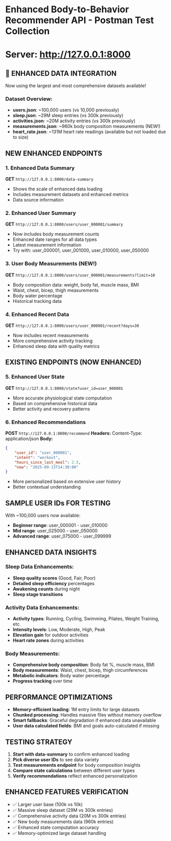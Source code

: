 # Enhanced Body-to-Behavior Recommender API - Postman Test Collection
# Server: http://127.0.0.1:8000

## 🚀 ENHANCED DATA INTEGRATION
Now using the largest and most comprehensive datasets available!

### Dataset Overview:
- **users.json**: ~100,000 users (vs 10,000 previously)
- **sleep.json**: ~29M sleep entries (vs 300k previously)
- **activities.json**: ~20M activity entries (vs 300k previously)
- **measurements.json**: ~960k body composition measurements (NEW!)
- **heart_rate.json**: ~131M heart rate readings (available but not loaded due to size)

## NEW ENHANCED ENDPOINTS

### 1. Enhanced Data Summary
**GET** `http://127.0.0.1:8000/data-summary`
- Shows the scale of enhanced data loading
- Includes measurement datasets and enhanced metrics
- Data source information

### 2. Enhanced User Summary
**GET** `http://127.0.0.1:8000/users/user_000001/summary`
- Now includes body measurement counts
- Enhanced date ranges for all data types
- Latest measurement information
- Try with: user_000001, user_001000, user_010000, user_050000

### 3. User Body Measurements (NEW!)
**GET** `http://127.0.0.1:8000/users/user_000001/measurements?limit=10`
- Body composition data: weight, body fat, muscle mass, BMI
- Waist, chest, bicep, thigh measurements
- Body water percentage
- Historical tracking data

### 4. Enhanced Recent Data
**GET** `http://127.0.0.1:8000/users/user_000001/recent?days=30`
- Now includes recent measurements
- More comprehensive activity tracking
- Enhanced sleep data with quality metrics

## EXISTING ENDPOINTS (NOW ENHANCED)

### 5. Enhanced User State
**GET** `http://127.0.0.1:8000/state?user_id=user_000001`
- More accurate physiological state computation
- Based on comprehensive historical data
- Better activity and recovery patterns

### 6. Enhanced Recommendations
**POST** `http://127.0.0.1:8000/recommend`
**Headers:** Content-Type: application/json
**Body:**
```json
{
    "user_id": "user_000001",
    "intent": "workout",
    "hours_since_last_meal": 2.5,
    "now": "2025-09-13T14:30:00"
}
```
- More personalized based on extensive user history
- Better contextual understanding

## SAMPLE USER IDs FOR TESTING
With ~100,000 users now available:
- **Beginner range**: user_000001 - user_010000
- **Mid range**: user_025000 - user_050000
- **Advanced range**: user_075000 - user_099999

## ENHANCED DATA INSIGHTS

### Sleep Data Enhancements:
- **Sleep quality scores** (Good, Fair, Poor)
- **Detailed sleep efficiency** percentages
- **Awakening counts** during night
- **Sleep stage transitions**

### Activity Data Enhancements:
- **Activity types**: Running, Cycling, Swimming, Pilates, Weight Training, etc.
- **Intensity levels**: Low, Moderate, High, Peak
- **Elevation gain** for outdoor activities
- **Heart rate zones** during activities

### Body Measurements:
- **Comprehensive body composition**: Body fat %, muscle mass, BMI
- **Body measurements**: Waist, chest, bicep, thigh circumferences
- **Metabolic indicators**: Body water percentage
- **Progress tracking** over time

## PERFORMANCE OPTIMIZATIONS
- **Memory-efficient loading**: 1M entry limits for large datasets
- **Chunked processing**: Handles massive files without memory overflow
- **Smart fallbacks**: Graceful degradation if enhanced data unavailable
- **User data calculated fields**: BMI and goals auto-calculated if missing

## TESTING STRATEGY
1. **Start with data-summary** to confirm enhanced loading
2. **Pick diverse user IDs** to see data variety
3. **Test measurements endpoint** for body composition insights
4. **Compare state calculations** between different user types
5. **Verify recommendations** reflect enhanced personalization

## ENHANCED FEATURES VERIFICATION
- ✅ Larger user base (100k vs 10k)
- ✅ Massive sleep dataset (29M vs 300k entries)
- ✅ Comprehensive activity data (20M vs 300k entries)
- ✅ New body measurements data (960k entries)
- ✅ Enhanced state computation accuracy
- ✅ Memory-optimized large dataset handling